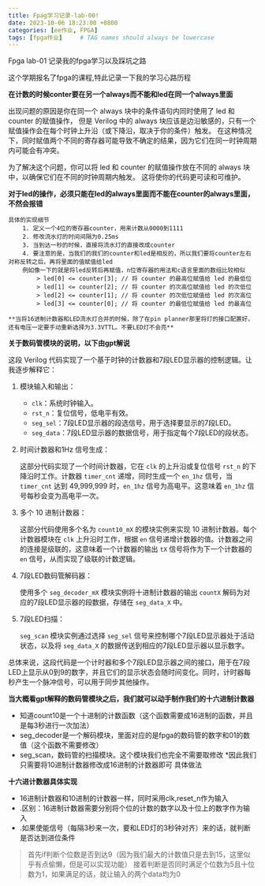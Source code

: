 ```yaml
---
title: Fpag学习记录-lab-00!
date: 2023-10-06 18:23:00 +0800
categories: [ee作业, FPGA]
tags: [fpga作业]     # TAG names should always be lowercase
---
```


 Fpga lab-01 记录我的fpga学习以及踩坑之路

这个学期报名了fpga的课程,特此记录一下我的学习心路历程

**在计数的时候conter要在另一个always而不能和led在同一个always里面**

出现问题的原因是你在同一个 always 块中的条件语句内同时使用了 led 和 counter 的赋值操作，
但是 Verilog 中的 always 块应该是边沿敏感的，只有一个赋值操作会在每个时钟上升沿（或下降沿，取决于你的条件）触发。
在这种情况下，同时赋值两个不同的寄存器可能导致不确定的结果，因为它们在同一时钟周期内可能会有冲突。

为了解决这个问题，你可以将 led 和 counter 的赋值操作放在不同的 always 块中，以确保它们在不同的时钟周期内触发。
这将使你的代码更可读和可维护。

**对于led的操作，必须只能在led的always里面而不能在counter的always里面，不然会报错**

    具体的实现细节
        1. 定义一个4位的寄存器counter，用来计数从0000到1111
        2. 修改流水灯的时间间隔为0.25ms
        3. 当到达一秒的时候，直接将流水灯的直接改成counter
        4. 要注意的是，当我们的我们的counter和led是相反的，所以我们要将counter左右对称反转之后，再将里面的值赋值给led
        例如像一下的就是将led反转后再赋值，n位寄存器的用法和c语言里面的数组比较相似
            > led[0] <= counter[3]; // 将 counter 的最高位赋值给 led 的最低位
            > led[1] <= counter[2]; // 将 counter 的次高位赋值给 led 的次低位
            > led[2] <= counter[1]; // 将 counter 的次低位赋值给 led 的次高位
            > led[3] <= counter[0]; // 将 counter 的最低位赋值给 led 的最高位

    **当将16进制计数器和LED流水灯合并的时候，除了在pin planner那里将灯的接口配置好，还有电压一定要手动重新选择为3.3VTTL。不要LED灯不会亮**

**关于数码管模块的说明，以下由gpt解说**

这段 Verilog 代码实现了一个基于时钟的计数器和7段LED显示器的控制逻辑。让我逐步解释它：

1. 模块输入和输出：

   - `clk`：系统时钟输入。
   - `rst_n`：复位信号，低电平有效。
   - `seg_sel`：7段LED显示器的段选信号，用于选择要显示的7段LED。
   - `seg_data`：7段LED显示器的数据信号，用于指定每个7段LED的段状态。

2. 时间计数器和1Hz 信号生成：

   这部分代码实现了一个时间计数器，它在 `clk` 的上升沿或复位信号 `rst_n` 的下降沿时工作。计数器 `timer_cnt` 递增，同时生成一个 `en_1hz` 信号，当 `timer_cnt` 达到 49,999,999 时，`en_1hz` 信号为高电平。这意味着 `en_1hz` 信号每秒会变为高电平一次。

3. 多个 10 进制计数器：

   这部分代码使用多个名为 `count10_mX` 的模块实例来实现 10 进制计数器。每个计数器模块在 `clk` 上升沿时工作，根据 `en` 信号递增计数器的值。计数器之间的连接是级联的，这意味着一个计数器的输出 `tX` 信号将作为下一个计数器的 `en` 信号，从而实现了级联的计数逻辑。

4. 7段LED数码管解码器：

   使用多个 `seg_decoder_mX` 模块实例将十进制计数器的输出 `countX` 解码为对应的7段LED显示器的段数据，存储在 `seg_data_X` 中。

5. 7段LED扫描：

   `seg_scan` 模块实例通过选择 `seg_sel` 信号来控制哪个7段LED显示器处于活动状态，以及将 `seg_data_X` 的数据传送到相应的7段LED显示器以显示数字。

总体来说，这段代码是一个计时器和多个7段LED显示器之间的接口，用于在7段LED上显示从0到9的数字，并且它们的显示状态会随时间变化。同时，计时器每秒产生一个脉冲信号，可以用于同步其他操作。

**当大概看gpt解释的数码管模块之后，我们就可以动手制作我们的十六进制计数器**

- 知道count10是一个十进制的计数函数（这个函数需要成16进制的函数，并且是每3秒进行一次加法）
- seg_decoder是一个解码模块，里面对应的是fpga的数码管的数字和01的数值（这个函数不需要修改）
- seg_scan，数码管的扫描模块。这个模块我们也完全不需要取修改
*因此我们只需要将10进制计数器修改成16进制的计数器即可
具体做法

**十六进计数器具体实现**

- 16进制计数器和10进制的计数器一样，同时采用clk,reset_n作为输入
- .区别：16进制计数器需要分别将个位的计数的数字以及十位上的数字作为输入
- .如果使能信号（每隔3秒来一次，要和LED灯的3秒钟对齐）来的话，就判断是否达到进位条件

>首先if判断个位数是否到达9（因为我们最大的计数值只是去到15，这里似乎有点偷懒，但是可以实现功能）
>接着判断是否同时满足个位数为5且十位数为1，如果满足的话，就让输入的两个data均为0
